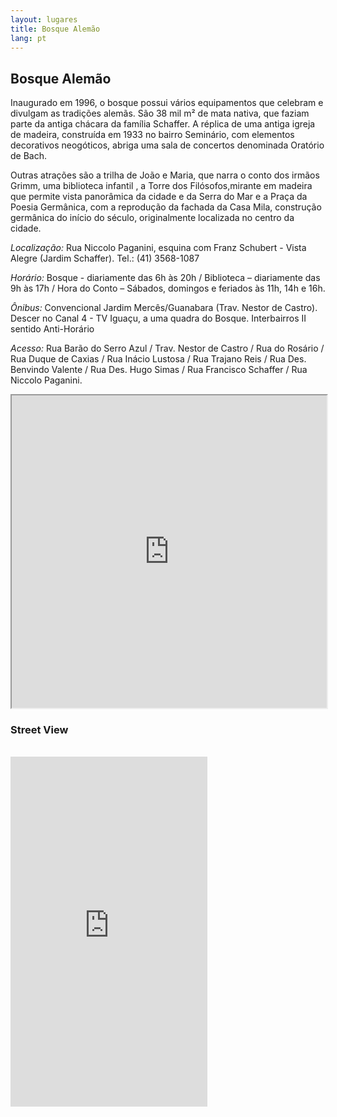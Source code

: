 ```yaml
---
layout: lugares
title: Bosque Alemão
lang: pt
---
```


## Bosque Alemão

Inaugurado em 1996, o bosque possui vários equipamentos que celebram e divulgam as tradições alemãs. São 38 mil m² de mata nativa, que faziam parte da antiga chácara da família Schaffer. A réplica de uma antiga igreja de madeira, construída em 1933 no bairro Seminário, com elementos decorativos neogóticos, abriga uma sala de concertos denominada Oratório de Bach.

Outras atrações são a trilha de João e Maria, que narra o conto dos irmãos Grimm, uma biblioteca infantil , a Torre dos Filósofos,mirante em madeira que permite vista panorâmica da cidade e da Serra do Mar e a Praça da Poesia Germânica, com a reprodução da fachada da Casa Mila, construção germânica do início do século, originalmente localizada no centro da cidade.


*Localização:*
Rua Niccolo Paganini, esquina com Franz Schubert - Vista Alegre (Jardim Schaffer). Tel.: (41) 3568-1087

*Horário:*
Bosque - diariamente das 6h às 20h / Biblioteca – diariamente das 9h às 17h / Hora do Conto – Sábados, domingos e feriados às 11h, 14h e 16h.

*Ônibus:*
Convencional Jardim Mercês/Guanabara (Trav. Nestor de Castro). Descer no Canal 4 - TV Iguaçu, a uma quadra do Bosque.
Interbairros II sentido Anti-Horário

*Acesso:*
Rua Barão do Serro Azul / Trav. Nestor de Castro / Rua do Rosário / Rua Duque de Caxias / Rua Inácio Lustosa / Rua Trajano Reis / Rua Des. Benvindo Valente / Rua Des. Hugo Simas / Rua Francisco Schaffer / Rua Niccolo Paganini.

<iframe style="width:100%; height:500px;" src="https://a.tiles.mapbox.com/v3/nolram.ii96j06a/attribution,zoompan,zoomwheel,geocoder,share.html"></iframe>

<article class="tc">

### Street View

<br>

<iframe src="http://www.mapillary.com/jsapi/?image=kPs_Gkv2ojU-0B6rjaD2UA" width="315px" height="560px" frameborder="0"></iframe>

</article>
